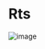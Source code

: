 # Rts
![image](https://user-images.githubusercontent.com/77667944/184985225-94ac1228-74f1-45bb-aeda-311995a941a5.png)
